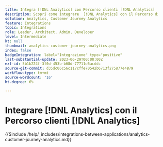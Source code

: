 ```yaml
---
title: Integra [!DNL Analytics] con Percorso clienti [!DNL Analytics]
description: Scopri come integrare  [!DNL Analytics] con il Percorso di clienti [!DNL Analytics].
solution: Analytics, Customer Journey Analytics
feature: Integrations
topic: Integrations
role: Leader, Architect, Admin, Developer
level: Intermediate
kt: null
thumbnail: analytics-customer-journey-analytics.png
index: false
badgeIntegration: label="Integrazione" type="positive"
last-substantial-update: 2023-06-29T00:00:00Z
exl-id: 5b1b224f-3f0d-453b-b68d-77711d6acddc
source-git-commit: d35dc06c56c117cffe70542b6713f275877e4879
workflow-type: tm+mt
source-wordcount: '16'
ht-degree: 6%

---
```


# Integrare [!DNL Analytics] con il Percorso clienti [!DNL Analytics]

{{$include /help/_includes/integrations-between-applications/analytics-customer-journey-analytics.md}}
